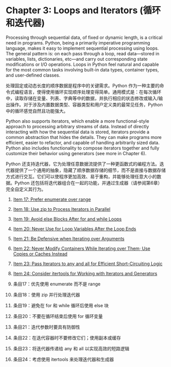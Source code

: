 # Chapter 3: Loops and Iterators (循环和迭代器)

Processing through sequential data, of fixed or dynamic length, is a critical need in programs. Python, being a primarily imperative programming language, makes it easy to implement sequential processing using loops. The general pattern is: on each pass through a loop, read data—stored in variables, lists, dictionaries, etc—and carry out corresponding state modifications or I/O operations. Loops in Python feel natural and capable for the most common tasks involving built-in data types, container types, and user-defined classes.

处理固定或动态长度的顺序数据是程序中的关键需求。Python 作为一种主要的命令式编程语言，使得使用循环实现顺序处理变得简单。通用模式是：在每次循环中，读取存储在变量、列表、字典等中的数据，并执行相应的状态修改或输入/输出操作。对于涉及内置数据类型、容器类型和用户定义类的最常见任务，Python 中的循环感觉自然且功能强大。

Python also supports iterators, which enable a more functional-style approach to processing arbitrary streams of data. Instead of directly interacting with how the sequential data is stored, iterators provide a common abstraction that hides the details. They can make programs more efficient, easier to refactor, and capable of handling arbitrarily sized data. Python also includes functionality to compose iterators together and fully customize their behavior using generators (see more in Chapter 6).

Python 还支持迭代器，它为处理任意数据流提供了一种更函数式的编程方法。迭代器提供了一个通用的抽象，隐藏了顺序数据存储的细节，而不是直接与数据存储方式进行交互。它们可以使程序更加高效、易于重构，并能够处理任意大小的数据。Python 还包括将迭代器组合在一起的功能，并通过生成器（请参阅第6章）完全自定义其行为。


1. [Item 17: Prefer enumerate over range](Chapter-3-Item-17.md)
2. [Item 18: Use zip to Process Iterators in Parallel](Chapter-3-Item-18.md)
3. [Item 19: Avoid else Blocks After for and while Loops](Chapter-3-Item-19.md)
4. [Item 20: Never Use for Loop Variables After the Loop Ends](Chapter-3-Item-20.md)
5. [Item 21: Be Defensive when Iterating over Arguments](Chapter-3-Item-21.md)
6. [Item 22: Never Modify Containers While Iterating over Them; Use Copies or Caches Instead](Chapter-3-Item-22.md)
7. [Item 23: Pass Iterators to any and all for Efficient Short-Circuiting Logic](Chapter-3-Item-23.md)
8. [Item 24: Consider itertools for Working with Iterators and Generators](Chapter-3-Item-24.md)

1. 条目17：优先使用 enumerate 而不是 range
2. 条目18：使用 zip 并行处理迭代器
3. 条目19：避免在 for 和 while 循环后使用 else 块
4. 条目20：不要在循环结束后使用 for 循环变量
5. 条目21：迭代参数时要具有防御性
6. 条目22：在迭代容器时不要修改它们；使用副本或缓存
7. 条目23：将迭代器传递给 any 和 all 以实现高效的短路逻辑
8. 条目24：考虑使用 itertools 来处理迭代器和生成器